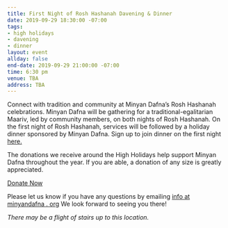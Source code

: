 ```yaml
---
title: First Night of Rosh Hashanah Davening & Dinner
date: 2019-09-29 18:30:00 -07:00
tags:
- high holidays
- davening
- dinner
layout: event
allday: false
end-date: 2019-09-29 21:00:00 -07:00
time: 6:30 pm
venue: TBA
address: TBA
---
```


Connect with tradition and community at Minyan Dafna’s Rosh Hashanah celebrations.
Minyan Dafna will be gathering for a traditional-egalitarian Maariv, led by community members, on both nights of Rosh Hashanah. 
On the first night of Rosh Hashanah, services will be followed by a holiday dinner sponsored by Minyan Dafna. 
Sign up to join dinner on the first night [here.](https://docs.google.com/spreadsheets/d/1e128EYAHMxZScmsluosUokUnc9XRaWq6Mn9kSKFg5lY/edit?usp=sharing)

The donations we receive around the High Holidays help support Minyan Dafna throughout the year. If you are able, a donation of any size is greatly appreciated.

<a href="https://donorbox.org/minyan-dafna" target="_blank" class="btn btn-primary">Donate Now</a>

Please let us know if you have any questions by emailing [info at minyandafna . org](mailto:info@minyandafna.org)
We look forward to seeing you there!

_There may be a flight of stairs up to this location._
